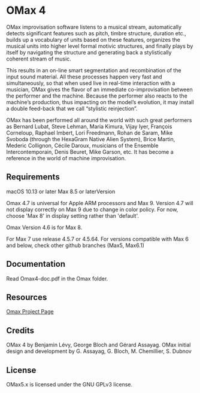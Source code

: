 # OMax 4

OMax improvisation software listens to a musical stream, automatically detects significant features such as pitch, timbre structure, duration etc., builds up a vocabulary of units based on these features, organizes the musical units into higher level formal motivic structures, and finally plays by itself by navigating the structure and generating back a stylistically coherent stream of music. 

This results in an on-line smart segmentation and recombination of the input sound material. All these processes happen very fast and simultaneously, so that when used live in real-time interaction with a musician, OMax gives the flavor of an immediate co-improvisation between the performer and the machine. Because the performer also reacts to the machine’s production, thus impacting on the model’s evolution, it may install a double feed-back that we call “stylistic reinjection”. 

OMax has been performed all around the world with such great performers as Bernard Lubat, Steve Lehman, Maria Kimura, Vijay Iyer, François Corneloup, Raphael Imbert, Lori Freedmann, Rohan de Saram, Mike Svoboda (through the HexaGram Native Alien System), Brice Martin, Mederic Collignon, Cécile Daroux, musicians of the Ensemble Intercontemporain, Denis Beuret, Mike Garson, etc. It has become a reference in the world of machine improvisation.

## Requirements

macOS 10.13 or later
Max 8.5 or laterVersion 

Omax 4.7 is universal for Apple ARM processors and Max 9.
Version 4.7 will not display correctly on Max 9 due to change in color policy. For now, choose 'Max 8' in display setting rather than 'default'.

Omax Version 4.6 is for Max 8.

For Max 7 use release 4.5.7 or 4.5.64. For versions compatible with  Max 6 and below, check other github branches (Max5, Max6.1)

## Documentation

Read Omax4-doc.pdf in the Omax folder.

## Resources

[Omax Project Page](http://repmus.ircam.fr/omax/home)

## Credits

OMax 4 by Benjamin Lévy, George Bloch and Gérard Assayag.
OMax initial design and development by G. Assayag, G. Bloch, M. Chemillier, S. Dubnov

## License
OMax5.x is licensed under the GNU GPLv3 license.


